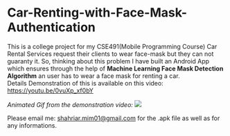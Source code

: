# Car-Renting-with-Face-Mask-Authentication
This is a college project for my CSE491(Mobile Programming Course)
Car Rental Services request their clients to wear face-mask but they can not guaranty it. So, thinking about this problem I have built an Android App which ensures through the help of **Machine Learning Face Mask Detection Algorithm** an user has to wear a face mask for renting a car.  
Details Demonstration of this is available on this video: https://youtu.be/0vuXp_xf0bY

*Animated Gif from the demonstration video:*
![](https://github.com/Shahriar-Mim/Car-Renting-with-Face-Mask-Authentication-Android-App/blob/main/demo%20animation.gif)

Please email me: shahriar.mim01@gmail.com for the .apk file as well as for any informations. 
